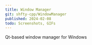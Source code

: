 ```yaml
---
title: Window Manager
git: shfty-cpp/WindowManager
published: 2024-02-08
todo: Screenshots, GIFs
---
```


Qt-based window manager for Windows
